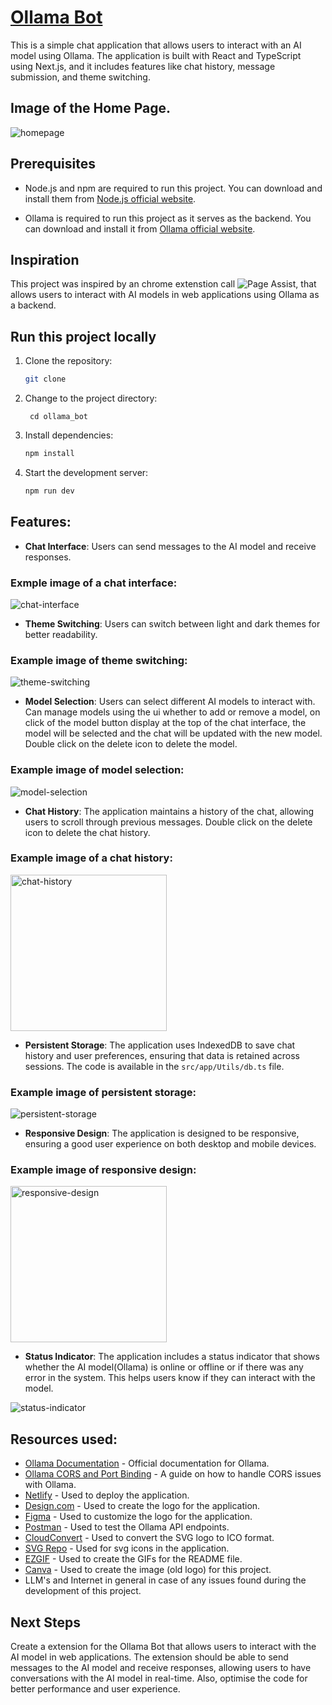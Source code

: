 # [Ollama Bot](https://ollamabot.netlify.app/)

This is a simple chat application that allows users to interact with an AI model using Ollama. The application is built with React and TypeScript using Next.js, and it includes features like chat history, message submission, and theme switching.

## Image of the Home Page.

![homepage](readme_images/homepage.png)

## Prerequisites

- Node.js and npm are required to run this project. You can download and install them from [Node.js official website](https://nodejs.org/).

- Ollama is required to run this project as it serves as the backend. You can download and install it from [Ollama official website](https://ollama.com/download).

## Inspiration

This project was inspired by an chrome extenstion call ![Page Assist](https://chromewebstore.google.com/detail/page-assist-a-web-ui-for/jfgfiigpkhlkbnfnbobbkinehhfdhndo?hl=en&pli=1), that allows users to interact with AI models in web applications using Ollama as a backend.

## Run this project locally

1. Clone the repository:

   ```bash
   git clone
   ```

2. Change to the project directory:
   ```
    cd ollama_bot
   ```
3. Install dependencies:

   ```bash
   npm install
   ```

4. Start the development server:
   ```bash
   npm run dev
   ```

## Features:

- **Chat Interface**: Users can send messages to the AI model and receive responses.

### Exmple image of a chat interface:

![chat-interface](readme_images/chat_interface.gif)

- **Theme Switching**: Users can switch between light and dark themes for better readability.

### Example image of theme switching:

![theme-switching](readme_images/theme_switching.png)

- **Model Selection**: Users can select different AI models to interact with. Can manage models using the ui whether to add or remove a model, on click of the model button display at the top of the chat interface, the model will be selected and the chat will be updated with the new model. Double click on the delete icon to delete the model.

### Example image of model selection:

![model-selection](readme_images/model_selection.png)

- **Chat History**: The application maintains a history of the chat, allowing users to scroll through previous messages. Double click on the delete icon to delete the chat history.

### Example image of a chat history:

<div aligh="center">
   <img src="readme_images/chat_history.png" alt="chat-history" width="250", height="250">
</div>

- **Persistent Storage**: The application uses IndexedDB to save chat history and user preferences, ensuring that data is retained across sessions. The code is available in the `src/app/Utils/db.ts` file.

### Example image of persistent storage:

![persistent-storage](readme_images/persistent_storage.png)

- **Responsive Design**: The application is designed to be responsive, ensuring a good user experience on both desktop and mobile devices.

### Example image of responsive design:

<div aligh="center">
   <img src="readme_images/responsive_design.png" alt="responsive-design" width="250", height="250">
</div>

- **Status Indicator**: The application includes a status indicator that shows whether the AI model(Ollama) is online or offline or if there was any error in the system. This helps users know if they can interact with the model.

![status-indicator](readme_images/status_indicator.png)

## Resources used:

- [Ollama Documentation](https://ollama.com/docs) - Official documentation for Ollama.
- [Ollama CORS and Port Binding](https://objectgraph.com/blog/ollama-cors/) - A guide on how to handle CORS issues with Ollama.
- [Netlify](https://www.netlify.com/) - Used to deploy the application.
- [Design.com](https://www.design.com/) - Used to create the logo for the application.
- [Figma](https://www.figma.com/) - Used to customize the logo for the application.
- [Postman](https://www.postman.com/) - Used to test the Ollama API endpoints.
- [CloudConvert](https://cloudconvert.com/) - Used to convert the SVG logo to ICO format.
- [SVG Repo](https://www.svgrepo.com/) - Used for svg icons in the application.
- [EZGIF](https://ezgif.com/maker) - Used to create the GIFs for the README file.
- [Canva](https://www.canva.com/) - Used to create the image (old logo) for this project.
- LLM's and Internet in general in case of any issues found during the development of this project.

## Next Steps

Create a extension for the Ollama Bot that allows users to interact with the AI model in web applications. The extension should be able to send messages to the AI model and receive responses, allowing users to have conversations with the AI model in real-time. Also, optimise the code for better performance and user experience.
